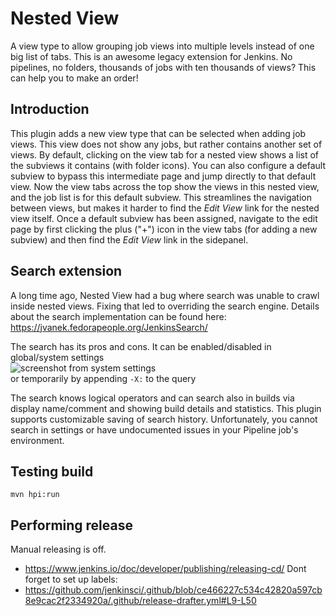 # Nested View

A view type to allow grouping job views into multiple levels instead of one big list of tabs.
This is an awesome legacy extension for Jenkins.
No pipelines, no folders, thousands of jobs with ten thousands of views?
This can help you to make an order!

## Introduction

This plugin adds a new view type that can be selected when adding job views.
This view does not show any jobs, but rather contains another set of views.
By default, clicking on the view tab for a nested view shows a list of the subviews it contains (with folder icons).
You can also configure a default subview to bypass this intermediate page and jump directly to that default view.
Now the view tabs across the top show the views in this nested view, and the job list is for this default subview.
This streamlines the navigation between views, but makes it harder to find the *Edit View* link for the nested view itself.
Once a default subview has been assigned, navigate to the edit page by first clicking the plus ("+") icon in the view tabs (for adding a new subview) and then find the *Edit View* link in the sidepanel.

## Search extension

A long time ago, Nested View had a bug where search was unable to crawl inside nested views.
Fixing that led to overriding the search engine.
Details about the search implementation can be found here: https://jvanek.fedorapeople.org/JenkinsSearch/

The search has its pros and cons.
It can be enabled/disabled in global/system settings <br>
![screenshot from system settings](https://issues.jenkins.io/secure/attachment/63238/image-2024-09-06-00-17-43-606.png)<br>
or temporarily by appending `-X:` to the query

The search knows logical operators and can search also in builds via display name/comment and showing build details and statistics.
This plugin supports customizable saving of search history.
Unfortunately, you cannot search in settings or have undocumented issues in your Pipeline job's environment.

## Testing build

    mvn hpi:run

## Performing release

Manual releasing is off.
 * https://www.jenkins.io/doc/developer/publishing/releasing-cd/
Dont forget to set up labels:
 * https://github.com/jenkinsci/.github/blob/ce466227c534c42820a597cb8e9cac2f2334920a/.github/release-drafter.yml#L9-L50
